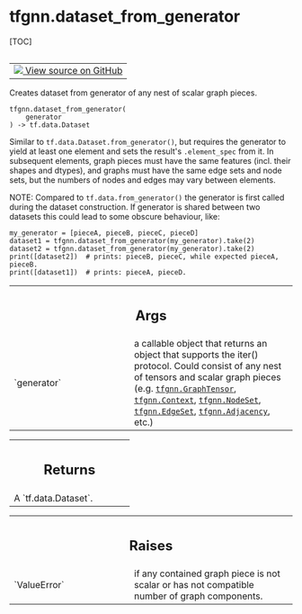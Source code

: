 # tfgnn.dataset_from_generator

[TOC]

<!-- Insert buttons and diff -->

<table class="tfo-notebook-buttons tfo-api nocontent" align="left">
<td>
  <a target="_blank" href="https://github.com/tensorflow/gnn/tree/master/tensorflow_gnn/graph/batching_utils.py#L787-L880">
    <img src="https://www.tensorflow.org/images/GitHub-Mark-32px.png" />
    View source on GitHub
  </a>
</td>
</table>

Creates dataset from generator of any nest of scalar graph pieces.

<pre class="devsite-click-to-copy prettyprint lang-py tfo-signature-link">
<code>tfgnn.dataset_from_generator(
    generator
) -> tf.data.Dataset
</code></pre>

<!-- Placeholder for "Used in" -->

Similar to `tf.data.Dataset.from_generator()`, but requires the generator to
yield at least one element and sets the result's `.element_spec` from it. In
subsequent elements, graph pieces must have the same features (incl. their
shapes and dtypes), and graphs must have the same edge sets and node sets, but
the numbers of nodes and edges may vary between elements.

NOTE: Compared to `tf.data.from_generator()` the generator is first called
during the dataset construction. If generator is shared between two datasets
this could lead to some obscure behaviour, like:

```
my_generator = [pieceA, pieceB, pieceC, pieceD]
dataset1 = tfgnn.dataset_from_generator(my_generator).take(2)
dataset2 = tfgnn.dataset_from_generator(my_generator).take(2)
print([dataset2])  # prints: pieceB, pieceC, while expected pieceA, pieceB.
print([dataset1])  # prints: pieceA, pieceD.
```

<!-- Tabular view -->

 <table class="responsive fixed orange">
<colgroup><col width="214px"><col></colgroup>
<tr><th colspan="2"><h2 class="add-link">Args</h2></th></tr>

<tr>
<td>
`generator`<a id="generator"></a>
</td>
<td>
a callable object that returns an object that supports the iter()
protocol. Could consist of any nest of tensors and scalar graph pieces
(e.g. <a href="../tfgnn/GraphTensor.md"><code>tfgnn.GraphTensor</code></a>, <a href="../tfgnn/Context.md"><code>tfgnn.Context</code></a>, <a href="../tfgnn/NodeSet.md"><code>tfgnn.NodeSet</code></a>,
<a href="../tfgnn/EdgeSet.md"><code>tfgnn.EdgeSet</code></a>, <a href="../tfgnn/Adjacency.md"><code>tfgnn.Adjacency</code></a>, etc.)
</td>
</tr>
</table>

<!-- Tabular view -->

 <table class="responsive fixed orange">
<colgroup><col width="214px"><col></colgroup>
<tr><th colspan="2"><h2 class="add-link">Returns</h2></th></tr>
<tr class="alt">
<td colspan="2">
A `tf.data.Dataset`.
</td>
</tr>

</table>

<!-- Tabular view -->

 <table class="responsive fixed orange">
<colgroup><col width="214px"><col></colgroup>
<tr><th colspan="2"><h2 class="add-link">Raises</h2></th></tr>

<tr>
<td>
`ValueError`<a id="ValueError"></a>
</td>
<td>
if any contained graph piece is not scalar or has not compatible
number of graph components.
</td>
</tr>
</table>
